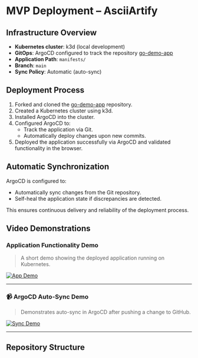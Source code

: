# MVP Deployment – AsciiArtify

## Infrastructure Overview

- **Kubernetes cluster**: k3d (local development)
- **GitOps**: ArgoCD configured to track the repository [go-demo-app](https://github.com/vcorneroff/go-demo-app)
- **Application Path**: `manifests/`
- **Branch**: `main`
- **Sync Policy**: Automatic (auto-sync)

## Deployment Process

1. Forked and cloned the [go-demo-app](https://github.com/den-vasyliev/go-demo-app) repository.
2. Created a Kubernetes cluster using k3d.
3. Installed ArgoCD into the cluster.
4. Configured ArgoCD to:
   - Track the application via Git.
   - Automatically deploy changes upon new commits.
5. Deployed the application successfully via ArgoCD and validated functionality in the browser.

## Automatic Synchronization

ArgoCD is configured to:
- Automatically sync changes from the Git repository.
- Self-heal the application state if discrepancies are detected.

This ensures continuous delivery and reliability of the deployment process.

## Video Demonstrations

### Application Functionality Demo

> A short demo showing the deployed application running on Kubernetes.

[![App Demo](https://youtu.be/_LwPy3ROrZw)](https://youtu.be/_LwPy3ROrZw)

---

### 📹 ArgoCD Auto-Sync Demo

> Demonstrates auto-sync in ArgoCD after pushing a change to GitHub.

[![Sync Demo](https://youtu.be/_LwPy3ROrZw)](https://youtu.be/_LwPy3ROrZw)

---

## Repository Structure
